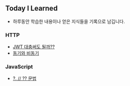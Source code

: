 
## Today I Learned
- 하루동안 학습한 내용이나 얻은 지식들을 기록으로 남깁니다.

### HTTP
- [JWT 대충써도 될까??](./http/jwtDanger.md)
- [동기와 비동기](./http/synchronousAsynchronous.md)

### JavaScript
- [?. // ?? 문법](./javascript/optionalChaining.md)